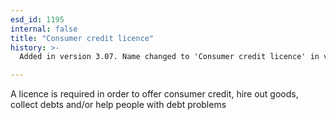```yaml
---
esd_id: 1195
internal: false
title: "Consumer credit licence"
history: >-
  Added in version 3.07. Name changed to 'Consumer credit licence' in version 4.00.

---
```


A licence is required in order to offer consumer credit, hire out goods, collect debts and/or help people with debt problems

